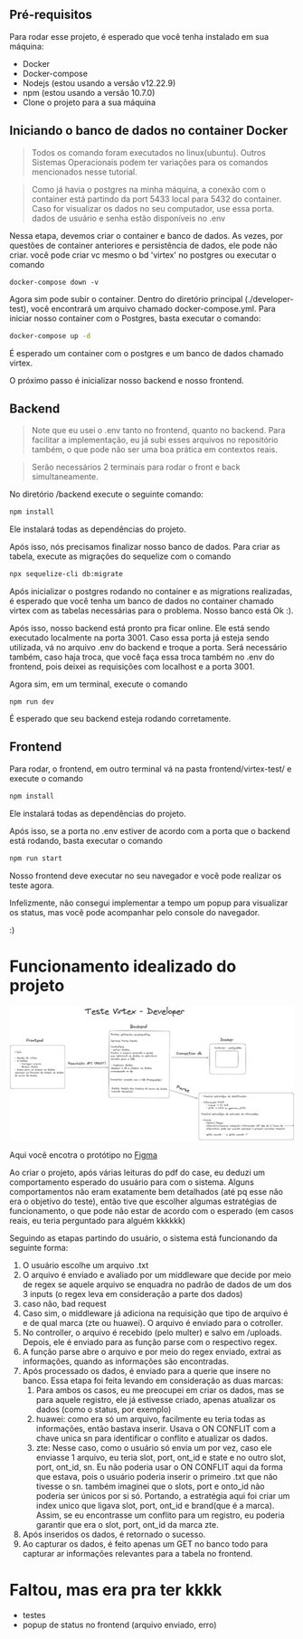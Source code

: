 ## Pré-requisitos

Para rodar esse projeto, é esperado que você tenha instalado em sua máquina:

- Docker
- Docker-compose
- Nodejs (estou usando a versão v12.22.9)
- npm (estou usando a versão 10.7.0)
- Clone o projeto para a sua máquina

## Iniciando o banco de dados no container Docker

> Todos os comando foram executados no linux(ubuntu). Outros Sistemas Operacionais podem ter variações para os comandos mencionados nesse tutorial.

> Como já havia o postgres na minha máquina, a conexão com o container está partindo da port 5433 local para 5432 do container. Caso for visualizar os dados no seu computador, use essa porta. dados de usuário e senha estão disponíveis no .env

Nessa etapa, devemos criar o container e banco de dados. As vezes, por questões de container anteriores e persistência de dados, ele pode não criar. você pode criar vc mesmo o bd 'virtex' no postgres ou executar o comando 

```
docker-compose down -v
```

Agora sim pode subir o container. Dentro do diretório principal (./developer-test), você encontrará um arquivo chamado  docker-compose.yml. Para iniciar nosso container com o Postgres, basta executar o comando:  

```bash
docker-compose up -d 
```

É esperado um container com o postgres e um banco de dados chamado virtex.

O próximo passo é inicializar nosso backend e nosso frontend.

## Backend

> Note que eu usei o .env tanto no frontend, quanto no backend. Para facilitar a implementação, eu já subi esses arquivos no repositório também, o que pode não ser uma boa prática em contextos reais.

> Serão necessários 2 terminais para rodar o front e back simultaneamente.

No diretório /backend execute o seguinte comando:

```bash
npm install
```

Ele instalará todas as dependências do projeto. 

Após isso, nós precisamos finalizar nosso banco de dados. Para criar as tabela, execute as migrações do sequelize com o comando

```bash
npx sequelize-cli db:migrate
```

Após inicializar o postgres rodando no container e as migrations realizadas, é esperado que você tenha um banco de dados no container chamado virtex com as tabelas necessárias para o problema. Nosso banco está Ok :).

Após isso, nosso backend está pronto pra ficar online. Ele está sendo executado localmente na porta 3001. Caso essa porta já esteja sendo utilizada, vá no arquivo .env do backend e troque a porta. Será necessário também, caso haja troca, que você faça essa troca também no .env do frontend, pois deixei as requisições com localhost e a porta 3001.

Agora sim, em um terminal, execute o comando 

```
npm run dev
```

É esperado que seu backend esteja rodando corretamente.

## Frontend

Para rodar, o frontend, em outro terminal vá na pasta frontend/virtex-test/ e execute o comando

```bash
npm install
```

Ele instalará todas as dependências do projeto. 

Após isso, se a porta no .env estiver de acordo com a porta que o backend está rodando, basta executar o comando

```bash
npm run start
```

Nosso frontend deve executar no seu navegador e você pode realizar os teste agora. 

Infelizmente, não consegui implementar a tempo um popup para visualizar os status, mas você pode acompanhar pelo console do navegador.

:)

# Funcionamento idealizado do projeto

![Texto alternativo](excalidraw.png)

Aqui você encotra o protótipo no [Figma](https://www.figma.com/design/BLJx92veEpUejngVxx2nUs/dev-test-virtex?node-id=0-1&t=eplg9dDQuGVwS6sA-1)


Ao criar o projeto, após várias leituras do pdf do case, eu deduzi um comportamento esperado do usuário para com o sistema. Alguns comportamentos não eram exatamente bem detalhados (até pq esse não era o objetivo do teste), então tive que escolher algumas estratégias de funcionamento, o que pode não estar de acordo com o esperado (em casos reais, eu teria perguntado para alguém kkkkkk)

Seguindo as etapas partindo do usuário, o sistema está funcionando da seguinte forma:

1. O usuário escolhe um arquivo .txt 
2. O arquivo é enviado e avaliado por um middleware que decide por meio de regex se aquele arquivo se enquadra no padrão de dados de um dos 3 inputs (o regex leva em consideração a parte dos dados)
3. caso não, bad request
4. Caso sim, o middleware já adiciona na requisição que tipo de arquivo é e de qual marca (zte ou huawei). O arquivo é enviado para o cotroller.
5. No controller, o arquivo é recebido (pelo multer) e salvo em /uploads. Depois, ele é enviado para as função parse com o respectivo regex.
6. A função parse abre o arquivo e por meio do regex enviado, extrai as informações, quando as informações são encontradas.
7. Após processado os dados, é enviado para a querie que insere no banco. Essa etapa foi feita levando em consideração as duas marcas:
	1. Para ambos os casos, eu me preocupei em criar os dados, mas se para aquele registro, ele já estivesse criado, apenas atualizar os dados (como o status, por exemplo)
	2. huawei: como era só um arquivo, facilmente eu teria todas as informações, então bastava inserir. Usava o ON CONFLIT com a chave unica sn para identificar o conflito e atualizar os dados.
	3. zte: Nesse caso, como o usuário só envia um por vez, caso ele enviasse 1 arquivo, eu teria slot, port, ont_id e state e no outro slot, port, ont_id, sn. Eu não poderia usar o ON CONFLIT aqui da forma que estava, pois o usuário poderia inserir o primeiro .txt que não tivesse o sn. também imaginei que o slots, port e onto_id não poderia ser únicos por si só. Portando, a estratégia aqui foi criar um index unico que ligava slot, port, ont_id e brand(que é a marca). Assim, se eu encontrasse um conflito para um registro, eu poderia garantir que era o slot, port, ont_id da marca zte. 
8. Após inseridos os dados, é retornado o sucesso.
9. Ao capturar os dados, é feito apenas um GET no banco todo para capturar ar informações relevantes para a tabela no frontend.

# Faltou, mas era pra ter kkkk
- testes
- popup de status no frontend (arquivo enviado, erro)
